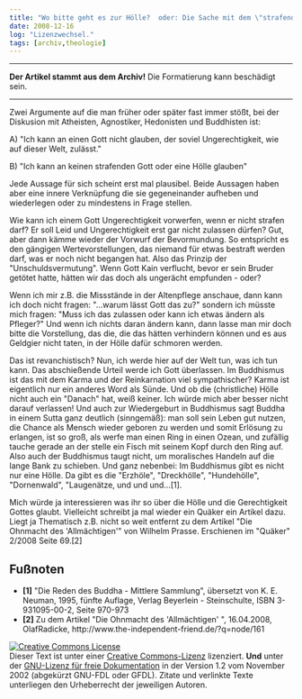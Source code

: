 ```yaml
---
title: "Wo bitte geht es zur Hölle?  oder: Die Sache mit dem \"strafenden Gott\""
date: 2008-12-16
log: "Lizenzwechsel."
tags: [archiv,theologie]
---
```

<hr><b>Der Artikel stammt aus dem Archiv!</b> Die Formatierung kann beschädigt sein.<hr>

Zwei Argumente auf die man früher oder später fast immer stößt, bei der Diskusion mit Atheisten, Agnostiker, Hedonisten und Buddhisten ist:

A) "Ich kann an einen Gott nicht glauben, der soviel Ungerechtigkeit, wie auf dieser Welt, zulässt."

B) "Ich kann an keinen strafenden Gott oder eine Hölle glauben"

Jede Aussage für sich scheint erst mal plausibel. Beide Aussagen haben aber eine innere Verknüpfung die sie gegeneinander aufheben und wiederlegen oder zu mindestens in Frage stellen.

Wie kann ich einem Gott Ungerechtigkeit vorwerfen, wenn er nicht strafen darf? Er soll Leid und Ungerechtigkeit erst gar nicht zulassen dürfen? Gut, aber dann kämme wieder der Vorwurf der Bevormundung. So entspricht es den gängigen Wertevorstellungen, das niemand für etwas bestraft werden darf, was er noch nicht begangen hat. Also das Prinzip der "Unschuldsvermutung". Wenn Gott Kain verflucht, bevor er sein Bruder getötet hatte, hätten wir das doch als ungerächt empfunden - oder?

Wenn ich mir z.B. die Missstände in der Altenpflege anschaue, dann kann ich doch nicht fragen: "...warum lässt Gott das zu?" sondern ich müsste mich fragen: "Muss ich das zulassen oder kann ich etwas ändern als Pfleger?" Und wenn ich nichts daran ändern kann, dann lasse man mir doch bitte die Vorstellung, das die, die das hätten verhindern können und es aus Geldgier nicht taten, in der Hölle dafür schmoren werden. 

Das ist revanchistisch? Nun, ich werde hier auf der Welt tun, was ich tun kann. Das abschießende Urteil werde ich Gott überlassen. Im Buddhismus ist das mit dem Karma und der Reinkarnation viel sympathischer? Karma ist eigentlich nur ein anderes Word als Sünde. Und ob die (christliche) Hölle nicht auch ein "Danach" hat, weiß keiner. Ich würde mich aber besser nicht darauf verlassen! Und auch zur Wiedergeburt in Buddhismus sagt Buddha in einem Sutta ganz deutlich (sinngemäß): man soll sein Leben gut nutzen, die Chance als Mensch wieder geboren zu werden und somit Erlösung zu erlangen, ist so groß, als werfe man einen Ring in einen Ozean, und zufällig tauche gerade an der stelle ein Fisch mit seinem Kopf durch den Ring auf. Also auch der Buddhismus taugt nicht, um moralisches Handeln auf die lange Bank zu schieben. Und ganz nebenbei: Im Buddhismus gibt es nicht nur eine Hölle. Da gibt es die "Erzhöle", "Dreckhölle", "Hundehölle", "Dornenwald", "Laugenätze, und und und...[1].

Mich würde ja interessieren was ihr so über die Hölle und die Gerechtigkeit Gottes glaubt. Vielleicht schreibt ja mal wieder ein Quäker ein Artikel dazu. Liegt ja Thematisch z.B. nicht so weit entfernt zu dem Artikel "Die Ohnmacht des 'Allmächtigen'" von Wilhelm Prasse. Erschienen im "Quäker" 2/2008 Seite 69.[2]


<h2>Fußnoten</h2>
<ul>
<li> <b>[1]</b> "Die Reden des Buddha - Mittlere Sammlung", übersetzt von K. E. Neuman, 1995, fünfte Auflage, Verlag Beyerlein - Steinschulte, ISBN 3-931095-00-2, Seite 970-973</li>
<li> <b>[2]</b> Zu dem Artikel "Die Ohnmacht des 'Allmächtigen' ", 16.04.2008,  OlafRadicke, http://www.the-independent-friend.de/?q=node/161
</ul>


 <a rel="license" href="http://creativecommons.org/licenses/by-sa/3.0/de/"><img alt="Creative Commons License" style="border-width:0" src="http://i.creativecommons.org/l/by-sa/3.0/de/88x31.png" /></a><br />Dieser <span xmlns:dc="http://purl.org/dc/elements/1.1/" href="http://purl.org/dc/dcmitype/Text" rel="dc:type">Text</span> ist unter einer <a rel="license" href="http://creativecommons.org/licenses/by-sa/3.0/de/">Creative Commons-Lizenz</a> lizenziert. <b>Und</b> unter der <a href="http://de.wikipedia.org/wiki/GFDL">GNU-Lizenz für freie Dokumentation</a> in der Version 1.2 vom November 2002 (abgekürzt GNU-FDL oder GFDL). Zitate und verlinkte Texte unterliegen den Urheberrecht der jeweiligen Autoren.

